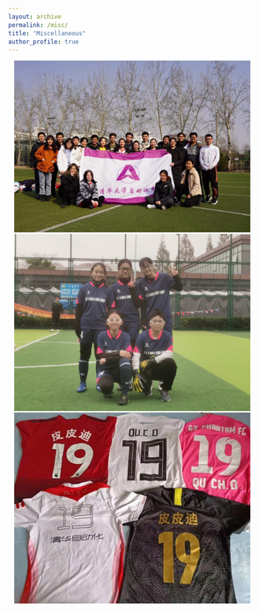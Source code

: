 ```yaml
---
layout: archive
permalink: /misc/
title: "Miscellaneous"
author_profile: true
---
```


<center>
    <img src="/images/misc_img/IMG_9236.JPG" width="480"/>  
</center>

<center>
    <img src="/images/misc_img/IMG_2310.JPG" width="480"/>  
</center>

<center>
    <img src="/images/misc_img/IMG_9239.JPG" width="480"/>
</center>    

